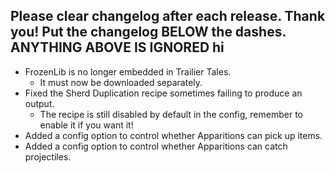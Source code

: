 Please clear changelog after each release.
Thank you!
Put the changelog BELOW the dashes. ANYTHING ABOVE IS IGNORED
hi
-----------------
- FrozenLib is no longer embedded in Trailier Tales.
  - It must now be downloaded separately.
- Fixed the Sherd Duplication recipe sometimes failing to produce an output.
  - The recipe is still disabled by default in the config, remember to enable it if you want it!
- Added a config option to control whether Apparitions can pick up items.
- Added a config option to control whether Apparitions can catch projectiles.
